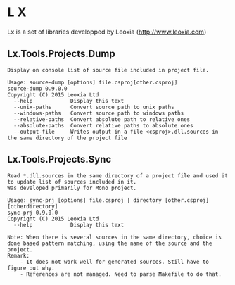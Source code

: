# L X

Lx is a set of libraries developped by Leoxia (http://www.leoxia.com)

## Lx.Tools.Projects.Dump
	Display on console list of source file included in project file.

	Usage: source-dump [options] file.csproj[other.csproj]
	source-dump 0.9.0.0
	Copyright (C) 2015 Leoxia Ltd
	  --help            Display this text
	  --unix-paths      Convert source path to unix paths
	  --windows-paths   Convert source path to windows paths
	  --relative-paths  Convert absolute path to relative ones
	  --absolute-paths  Convert relative paths to absolute ones
	  --output-file     Writes output in a file <csproj>.dll.sources in the same directory of the project file

## Lx.Tools.Projects.Sync
	Read *.dll.sources in the same directory of a project file and used it to update list of sources included in it.
	Was developed primarily for Mono project.

	Usage: sync-prj [options] file.csproj | directory [other.csproj][otherdirectory]
	sync-prj 0.9.0.0
	Copyright (C) 2015 Leoxia Ltd
	  --help            Display this text

	Note: When there is several sources in the same directory, choice is done based pattern matching, using the name of the source and the project.
	Remark: 
		- It does not work well for generated sources. Still have to figure out why.
		- References are not managed. Need to parse Makefile to do that.